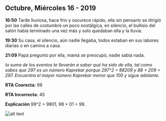 ## Octubre, Miércoles 16 - 2019

**16:50**
Tarde lluviosa, hace frio y oscurece rápido, ella sin pensarlo se dirigió por las calles de costumbre un poco nostálgica, en
silencio, el bullisio del salón había terminado una vez más y solo quedaban ella y la lluvia.

**19:30**
Su casa, el silencio, aún nadie llegaba, todos estaban en sus labores diarias o en camino a casa.

**21:09**
Papá pregunto por ella, mamá se preocupó, nadie sabía nada.

_la suma de los eventos te llevarán a saber qué ha sido de ella, tal como sabes que 297 es un número Kaprekar porque 297^2 = 88209
y 88 + 209 = 297. Encuentra el mayor número Kaprekar menor que 100 y sigue adelante._

**RTA Coorecta:** 99

**RTA Incorrecta:** 45

**Explicación**
99^2 = 9801, 98 + 01 = 99.

![alt text](https://github.com/soleil-zero/ella_GN/blob/master/Im%C3%A1genes/1/1.0.jpg "title")
